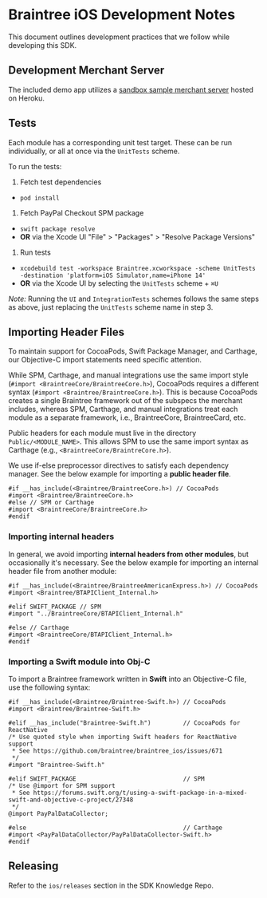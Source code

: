 # Braintree iOS Development Notes

This document outlines development practices that we follow while developing this SDK.

## Development Merchant Server

The included demo app utilizes a [sandbox sample merchant server](https://braintree-sample-merchant.herokuapp.com) hosted on Heroku.

## Tests

Each module has a corresponding unit test target. These can be run individually, or all at once via the `UnitTests` scheme.

To run the tests:
1. Fetch test dependencies
  * `pod install`
1. Fetch PayPal Checkout SPM package
  * `swift package resolve`
  * **OR** via the Xcode UI "File" > "Packages" > "Resolve Package Versions"
1. Run tests
  * `xcodebuild test -workspace Braintree.xcworkspace -scheme UnitTests -destination 'platform=iOS Simulator,name=iPhone 14'`
  * **OR** via the Xcode UI by selecting the `UnitTests` scheme + `⌘U`

_Note:_ Running the `UI` and `IntegrationTests` schemes follows the same steps as above, just replacing the `UnitTests` scheme name in step 3.

## Importing Header Files

To maintain support for CocoaPods, Swift Package Manager, and Carthage, our Objective-C import statements need specific attention.

While SPM, Carthage, and manual integrations use the same import style (`#import <BraintreeCore/BraintreeCore.h>`), CocoaPods requires a different syntax (`#import <Braintree/BraintreeCore.h>`). This is because CocoaPods creates a single Braintree framework out of the subspecs the merchant includes, whereas SPM, Carthage, and manual integrations treat each module as a separate framework, i.e., BraintreeCore, BraintreeCard, etc.

Public headers for each module must live in the directory `Public/<MODULE_NAME>`. This allows SPM to use the same import syntax as Carthage (e.g., `<BraintreeCore/BraintreCore.h>`).

We use if-else preprocessor directives to satisfy each dependency manager. See the below example for importing a **public header file**.

```objc
#if __has_include(<Braintree/BraintreeCore.h>) // CocoaPods
#import <Braintree/BraintreeCore.h>
#else // SPM or Carthage
#import <BraintreeCore/BraintreeCore.h>
#endif
```

### Importing internal headers

In general, we avoid importing **internal headers from other modules**, but occasionally it's necessary. See the below example for importing an internal header file from another module:
```objc
#if __has_include(<Braintree/BraintreeAmericanExpress.h>) // CocoaPods
#import <Braintree/BTAPIClient_Internal.h>

#elif SWIFT_PACKAGE // SPM
#import "../BraintreeCore/BTAPIClient_Internal.h"

#else // Carthage
#import <BraintreeCore/BTAPIClient_Internal.h>
#endif
```

### Importing a Swift module into Obj-C

To import a Braintree framework written in **Swift** into an Objective-C file, use the following syntax:
```objc
#if __has_include(<Braintree/Braintree-Swift.h>) // CocoaPods
#import <Braintree/Braintree-Swift.h>

#elif __has_include("Braintree-Swift.h")         // CocoaPods for ReactNative
/* Use quoted style when importing Swift headers for ReactNative support
 * See https://github.com/braintree/braintree_ios/issues/671
 */
#import "Braintree-Swift.h"

#elif SWIFT_PACKAGE                              // SPM
/* Use @import for SPM support
 * See https://forums.swift.org/t/using-a-swift-package-in-a-mixed-swift-and-objective-c-project/27348
 */
@import PayPalDataCollector;

#else                                            // Carthage
#import <PayPalDataCollector/PayPalDataCollector-Swift.h>
#endif
```

## Releasing

Refer to the `ios/releases` section in the SDK Knowledge Repo.
